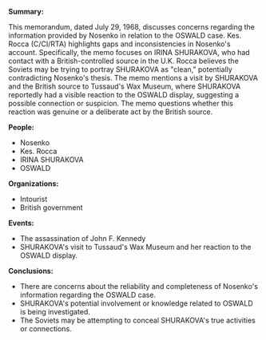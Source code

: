 **Summary:**

This memorandum, dated July 29, 1968, discusses concerns regarding the information provided by Nosenko in relation to the OSWALD case. Kes. Rocca (C/CI/RTA) highlights gaps and inconsistencies in Nosenko's account. Specifically, the memo focuses on IRINA SHURAKOVA, who had contact with a British-controlled source in the U.K. Rocca believes the Soviets may be trying to portray SHURAKOVA as "clean," potentially contradicting Nosenko's thesis. The memo mentions a visit by SHURAKOVA and the British source to Tussaud's Wax Museum, where SHURAKOVA reportedly had a visible reaction to the OSWALD display, suggesting a possible connection or suspicion. The memo questions whether this reaction was genuine or a deliberate act by the British source.

**People:**

*   Nosenko
*   Kes. Rocca
*   IRINA SHURAKOVA
*   OSWALD

**Organizations:**

*   Intourist
*   British government

**Events:**

*   The assassination of John F. Kennedy
*   SHURAKOVA's visit to Tussaud's Wax Museum and her reaction to the OSWALD display.

**Conclusions:**

*   There are concerns about the reliability and completeness of Nosenko's information regarding the OSWALD case.
*   SHURAKOVA's potential involvement or knowledge related to OSWALD is being investigated.
*   The Soviets may be attempting to conceal SHURAKOVA's true activities or connections.
